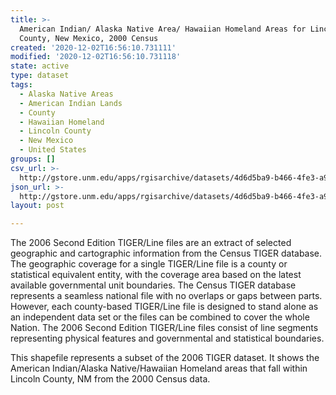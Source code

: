 ```yaml
---
title: >-
  American Indian/ Alaska Native Area/ Hawaiian Homeland Areas for Lincoln
  County, New Mexico, 2000 Census
created: '2020-12-02T16:56:10.731111'
modified: '2020-12-02T16:56:10.731118'
state: active
type: dataset
tags:
  - Alaska Native Areas
  - American Indian Lands
  - County
  - Hawaiian Homeland
  - Lincoln County
  - New Mexico
  - United States
groups: []
csv_url: >-
  http://gstore.unm.edu/apps/rgisarchive/datasets/4d6d5ba9-b466-4fe3-a9fa-94710e97f015/tgr2006se_linc_aianhh00.derived.csv
json_url: >-
  http://gstore.unm.edu/apps/rgisarchive/datasets/4d6d5ba9-b466-4fe3-a9fa-94710e97f015/tgr2006se_linc_aianhh00.derived.json
layout: post

---
```

The 2006 Second Edition  TIGER/Line files are an extract of selected geographic and cartographic information from the Census TIGER database.  The geographic coverage for a single TIGER/Line file is a county or statistical equivalent entity, with the coverage area based on the latest available governmental unit boundaries.  The Census TIGER database represents a seamless national file with no overlaps or gaps between parts.  However, each county-based TIGER/Line file is designed to stand alone as an independent data set or the files can be combined to cover the whole Nation.  The 2006 Second Edition  TIGER/Line files consist of line segments representing physical features and governmental and statistical boundaries.  

This shapefile represents a subset of the 2006 TIGER dataset. It shows the American Indian/Alaska Native/Hawaiian Homeland areas that fall within Lincoln County, NM from the 2000 Census data.
